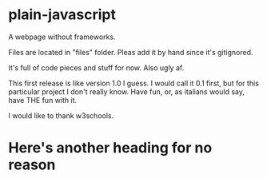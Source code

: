 # plain-javascript
A webpage without frameworks.

Files are located in "files" folder. Pleas add it by hand since it's gitignored.

It's full of code pieces and stuff for now. Also ugly af.
 
This first release is like version 1.0 I guess. I would call it 0.1 first, but for this particular project I don't really know. Have fun, or, as italians would say, have THE fun with it.

I would like to thank w3schools. 

# Here's another heading for no reason
